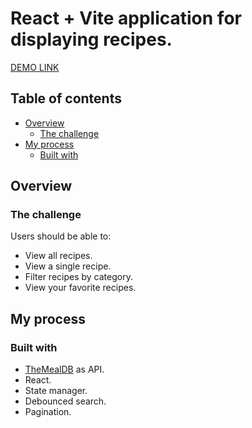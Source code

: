 # React + Vite application for displaying recipes.

[DEMO LINK]()

## Table of contents

- [Overview](#overview)
  - [The challenge](#the-challenge)
- [My process](#my-process)
  - [Built with](#built-with)

## Overview

### The challenge

Users should be able to:

- View all recipes.
- View a single recipe.
- Filter recipes by category.
- View your favorite recipes.

## My process

### Built with
- [TheMealDB](https://www.themealdb.com/api.php?ref=apilist.fun) as API.
- React.
- State manager.
- Debounced search.
- Pagination.
